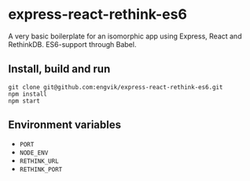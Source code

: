 # express-react-rethink-es6
A very basic boilerplate for an isomorphic app using Express, React and RethinkDB. ES6-support through Babel.

## Install, build and run

    git clone git@github.com:engvik/express-react-rethink-es6.git
    npm install
    npm start

## Environment variables
* `PORT`
* `NODE_ENV`
* `RETHINK_URL`
* `RETHINK_PORT`
